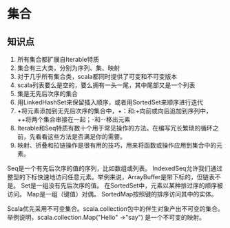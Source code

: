 # 集合


## 知识点

1. 所有集合都扩展自Iterable特质
2. 集合有三大类，分别为序列、集、映射
3. 对于几乎所有集合类，scala都同时提供了可变和不可变版本
4. scala列表要么是空的，要么拥有一头一尾，其中尾部又是一个列表
5. 集是无先后次序的集合
6. 用LinkedHashSet来保留插入顺序，或者用SortedSet来顺序进行迭代
7. +将元素添加到无先后次序的集合中，+：和:+向前或向后追加到序列中，++将两个集合串接在一起；-和--移出元素
8. Iterable和Seq特质有数十个用于常见操作的方法。在编写冗长繁琐的循环之前，先看看这些方法是否满足你的需要。
9. 映射、折叠和拉链操作是很有用的技巧，用来将函数或操作应用到集合中的元素。


Seq是一个有先后次序的值的序列，比如数组或列表。
IndexedSeq允许我们通过整型的下标快速地访问任意元素。举例来说，ArrayBuffer是带下标的，但链表不是。
Set是一组没有先后次序的值。
在SortedSet中，元素以某种排过序的顺序被访问。
Map是一组（键值）对偶。
SortedMap按照键的排序访问其中的实体。

Scala优先采用不可变集合。scala.collection包中的伴生对象产出不可变的集合。举例说明，scala.collection.Map("Hello" ->"say")
是一个不可变的映射。